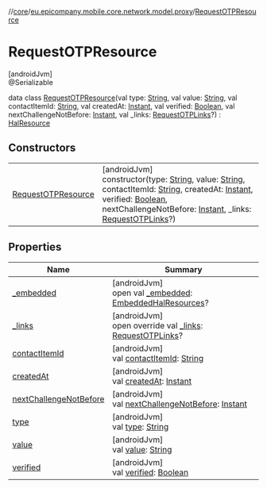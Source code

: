 //[core](../../../index.md)/[eu.epicompany.mobile.core.network.model.proxy](../index.md)/[RequestOTPResource](index.md)

# RequestOTPResource

[androidJvm]\
@Serializable

data class [RequestOTPResource](index.md)(val type: [String](https://kotlinlang.org/api/latest/jvm/stdlib/kotlin/-string/index.html), val value: [String](https://kotlinlang.org/api/latest/jvm/stdlib/kotlin/-string/index.html), val contactItemId: [String](https://kotlinlang.org/api/latest/jvm/stdlib/kotlin/-string/index.html), val createdAt: [Instant](https://developer.android.com/reference/kotlin/java/time/Instant.html), val verified: [Boolean](https://kotlinlang.org/api/latest/jvm/stdlib/kotlin/-boolean/index.html), val nextChallengeNotBefore: [Instant](https://developer.android.com/reference/kotlin/java/time/Instant.html), val _links: [RequestOTPLinks](../-request-o-t-p-links/index.md)?) : [HalResource](../../eu.epicompany.mobile.core.network.hypermedia/-hal-resource/index.md)

## Constructors

| | |
|---|---|
| [RequestOTPResource](-request-o-t-p-resource.md) | [androidJvm]<br>constructor(type: [String](https://kotlinlang.org/api/latest/jvm/stdlib/kotlin/-string/index.html), value: [String](https://kotlinlang.org/api/latest/jvm/stdlib/kotlin/-string/index.html), contactItemId: [String](https://kotlinlang.org/api/latest/jvm/stdlib/kotlin/-string/index.html), createdAt: [Instant](https://developer.android.com/reference/kotlin/java/time/Instant.html), verified: [Boolean](https://kotlinlang.org/api/latest/jvm/stdlib/kotlin/-boolean/index.html), nextChallengeNotBefore: [Instant](https://developer.android.com/reference/kotlin/java/time/Instant.html), _links: [RequestOTPLinks](../-request-o-t-p-links/index.md)?) |

## Properties

| Name | Summary |
|---|---|
| [_embedded](../../eu.epicompany.mobile.core.network.hypermedia/-hal-resource/_embedded.md) | [androidJvm]<br>open val [_embedded](../../eu.epicompany.mobile.core.network.hypermedia/-hal-resource/_embedded.md): [EmbeddedHalResources](../../eu.epicompany.mobile.core.network.hypermedia/-embedded-hal-resources/index.md)? |
| [_links](_links.md) | [androidJvm]<br>open override val [_links](_links.md): [RequestOTPLinks](../-request-o-t-p-links/index.md)? |
| [contactItemId](contact-item-id.md) | [androidJvm]<br>val [contactItemId](contact-item-id.md): [String](https://kotlinlang.org/api/latest/jvm/stdlib/kotlin/-string/index.html) |
| [createdAt](created-at.md) | [androidJvm]<br>val [createdAt](created-at.md): [Instant](https://developer.android.com/reference/kotlin/java/time/Instant.html) |
| [nextChallengeNotBefore](next-challenge-not-before.md) | [androidJvm]<br>val [nextChallengeNotBefore](next-challenge-not-before.md): [Instant](https://developer.android.com/reference/kotlin/java/time/Instant.html) |
| [type](type.md) | [androidJvm]<br>val [type](type.md): [String](https://kotlinlang.org/api/latest/jvm/stdlib/kotlin/-string/index.html) |
| [value](value.md) | [androidJvm]<br>val [value](value.md): [String](https://kotlinlang.org/api/latest/jvm/stdlib/kotlin/-string/index.html) |
| [verified](verified.md) | [androidJvm]<br>val [verified](verified.md): [Boolean](https://kotlinlang.org/api/latest/jvm/stdlib/kotlin/-boolean/index.html) |
